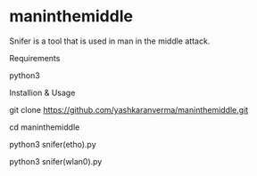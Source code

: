 # maninthemiddle
Snifer is a tool that is used in man in the middle attack.

Requirements

python3

Installion & Usage

git clone https://github.com/yashkaranverma/maninthemiddle.git

cd maninthemiddle

python3 snifer(etho).py

python3 snifer(wlan0).py

